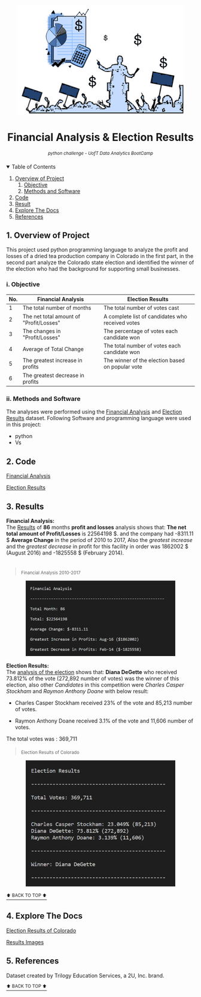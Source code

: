 <p align="center">
 <img src="https://github.com/theidari/python-challenge/blob/main/ReadMe%20IMG/FA-IMG.png" width="450" title="Financial Analysis">

<h1 align="center">
<b>Financial Analysis & Election Results</b>
</h1>
</p>
<p align="center">
<sup><i>python challenge - UofT Data Analytics BootCamp</i></sup>
</P>

<details open><summary>Table of Contents</summary>

1. [Overview of Project](https://github.com/theidari/VBA-challenge#1-overview-of-project)  
   1. [Objective](https://github.com/theidari/VBA-challenge#i-objective)
   2. [Methods and Software](https://github.com/theidari/VBA-challenge#ii-methods-and-software)
2. [Code](https://github.com/theidari/python-challenge/edit/main/README.md#2-code)
3. [Result](https://github.com/theidari/VBA-challenge#3-results)
4. [Explore The Docs](https://github.com/theidari/VBA-challenge#4-Explore-The-Docs)
5. [References](https://github.com/theidari/VBA-challenge#5-References)
</details>

## 1. Overview of Project
This project used python programming language to analyze the profit and losses of a dried tea production company in Colorado in the first part, in the second part analyze the Colorado state election and identified the winner of the election who had the background for supporting small businesses.

### i. Objective

|No. | Financial Analysis  | Election Results |
|------| ------------- | ------------- |
| 1|The total number of months | The total number of votes cast  |
| 2|The net total amount of "Profit/Losses" | A complete list of candidates who received votes  |
| 3|The changes in "Profit/Losses"  | The percentage of votes each candidate won  |
| 4|Average of Total Change | The total number of votes each candidate won |
| 5|The greatest increase in profits | The winner of the election based on popular vote |
| 6|The greatest decrease in profits |  |

### ii. Methods and Software
The analyses were performed using the [Financial Analysis](https://github.com/theidari/VBA-challenge/blob/main/Multiple_year_stock_data.xlsm) and [Election Results](https://github.com/theidari/VBA-challenge/blob/main/Multiple_year_stock_data.xlsm) dataset.
Following Software and programming language were used in this project:

   - python
   - Vs

## 2. Code

[Financial Analysis](https://github.com/theidari/python-challenge/blob/main/PyBank/main.py)

[Election Results](https://github.com/theidari/python-challenge/blob/main/PyPoll/main.py)

## 3. Results
<b>Financial Analysis:</b>
<br>
The [Results](https://github.com/theidari/python-challenge/blob/main/PyBank/analysis/financial_analysis.txt) of <b>86</b> months <b>profit and losses</b> analysis shows that: <b>The net total amount of Profit/Losses</b> is 22564198 $. and the company had -8311.11 $ <b>Average Change</b> in the period of 2010 to 2017, Also the <i>greatest increase</i> and the <i>greatest decrease</i> in profit for this facility in order was 1862002 $ (August 2016) and -1825558 $ (February 2014).
<br></br>

> <sub>Financial Analysis 2010-2017</sub>
<p align="center">
<img src="https://github.com/theidari/python-challenge/blob/main/PyBank/analysis/Fin_Result_IMG.png" width="400" title="Financial Analysis 2010-2017">
</p>


<b>Election Results:</b>
<br>
The [analysis of the election](https://github.com/theidari/python-challenge/blob/main/PyPoll/analysis/election_analysis.txt) shows that: <b>Diana DeGette</b> who received 73.812% of the vote (272,892 number of votes) was the winner of this election, also other <i>Candidates</i> in this 
competition were <i>Charles Casper Stockham</i> and <i>Raymon Anthony Doane</i> with below result:

   - Charles Casper Stockham received 23% of the vote and 85,213 number of votes.
   
   - Raymon Anthony Doane received 3.1% of the vote and 11,606 number of votes.
   
The total votes was : 369,711

> <sub>Election Results of Colorado</sub>
<p align="center">
<img src="https://github.com/theidari/python-challenge/blob/main/PyPoll/analysis/Elec_Result_IMG.png" width="400" title="Election Results of Colorado">
</p>

[<sup>⬆ BACK TO TOP ⬆</sup>](#multiple-year-stock-analysis)
<a name="multiple-year-stock-analysis"></a> 

## 4. Explore The Docs
[Election Results of Colorado](https://github.com/theidari/VBA-challenge/blob/main/Multiple_year_stock_data.xlsm)

[Results Images](https://github.com/theidari/VBA-challenge/tree/main/Result%20and%20File%20IMGs)

## 5. References
Dataset created by Trilogy Education Services, a 2U, Inc. brand.

[<sup>⬆ BACK TO TOP ⬆</sup>](#financial-analysis--election-results)
<a name="financial-analysis--election-results"></a> 
